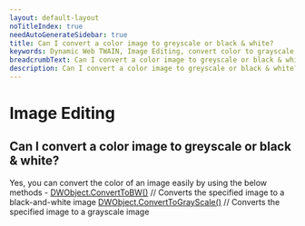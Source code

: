```yaml
---
layout: default-layout
noTitleIndex: true
needAutoGenerateSidebar: true
title: Can I convert a color image to greyscale or black & white?
keywords: Dynamic Web TWAIN, Image Editing, convert color to grayscale, grayscale, black and white
breadcrumbText: Can I convert a color image to greyscale or black & white?
description: Can I convert a color image to greyscale or black & white?
---
```


# Image Editing

## Can I convert a color image to greyscale or black & white?

Yes, you can convert the color of an image easily by using the below methods -
<a href="https://www.dynamsoft.com/web-twain/docs/info/api/WebTwain_Edit.html?ver=latest#converttobw" target="_blank">DWObject.ConvertToBW()</a> // Converts the specified image to a black-and-white image
<a href="https://www.dynamsoft.com/web-twain/docs/info/api/WebTwain_Edit.html?ver=latest#converttograyscale" target="_blank">DWObject.ConvertToGrayScale()</a> // Converts the specified image to a grayscale image
